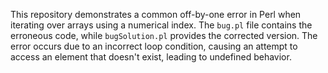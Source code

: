 This repository demonstrates a common off-by-one error in Perl when iterating over arrays using a numerical index. The `bug.pl` file contains the erroneous code, while `bugSolution.pl` provides the corrected version.  The error occurs due to an incorrect loop condition, causing an attempt to access an element that doesn't exist, leading to undefined behavior.